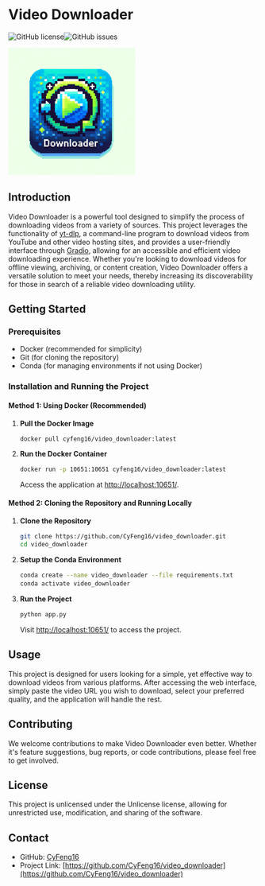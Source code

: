# Video Downloader 

![GitHub license](https://img.shields.io/github/license/CyFeng16/video_downloader)![GitHub issues](https://img.shields.io/github/issues/CyFeng16/video_downloader)

<img src="logo.webp" alt="Video Downloader Logo" width="256" height="256">

## Introduction

Video Downloader is a powerful tool designed to simplify the process of downloading videos from a variety of sources. This project leverages the functionality of [yt-dlp](https://github.com/yt-dlp/yt-dlp), a command-line program to download videos from YouTube and other video hosting sites, and provides a user-friendly interface through [Gradio](https://github.com/gradio-app/gradio), allowing for an accessible and efficient video downloading experience. Whether you're looking to download videos for offline viewing, archiving, or content creation, Video Downloader offers a versatile solution to meet your needs, thereby increasing its discoverability for those in search of a reliable video downloading utility.

## Getting Started

### Prerequisites

- Docker (recommended for simplicity)
- Git (for cloning the repository)
- Conda (for managing environments if not using Docker)

### Installation and Running the Project

#### Method 1: Using Docker (Recommended)

1. **Pull the Docker Image**

   ```bash
   docker pull cyfeng16/video_downloader:latest
   ```

2. **Run the Docker Container**

   ```bash
   docker run -p 10651:10651 cyfeng16/video_downloader:latest
   ```

   Access the application at [http://localhost:10651/](http://localhost:10651/).

#### Method 2: Cloning the Repository and Running Locally

1. **Clone the Repository**

   ```bash
   git clone https://github.com/CyFeng16/video_downloader.git
   cd video_downloader
   ```

2. **Setup the Conda Environment**

   ```bash
   conda create --name video_downloader --file requirements.txt
   conda activate video_downloader
   ```

3. **Run the Project**

   ```bash
   python app.py
   ```

   Visit [http://localhost:10651/](http://localhost:10651/) to access the project.

## Usage

This project is designed for users looking for a simple, yet effective way to download videos from various platforms. After accessing the web interface, simply paste the video URL you wish to download, select your preferred quality, and the application will handle the rest.

## Contributing

We welcome contributions to make Video Downloader even better. Whether it's feature suggestions, bug reports, or code contributions, please feel free to get involved.

## License

This project is unlicensed under the Unlicense license, allowing for unrestricted use, modification, and sharing of the software.

## Contact

- GitHub: [CyFeng16](https://github.com/CyFeng16)
- Project Link: [https://github.com/CyFeng16/video_downloader](https://github.com/CyFeng16/video_downloader)
